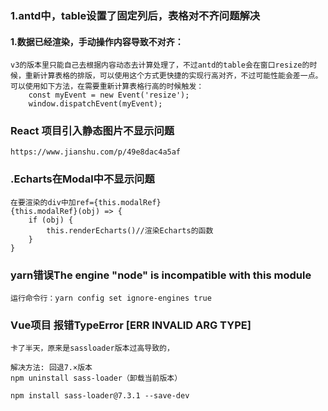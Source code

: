 ### 1.antd中，table设置了固定列后，表格对不齐问题解决
#### 1.数据已经渲染，手动操作内容导致不对齐：
    v3的版本里只能自己去根据内容动态去计算处理了，不过antd的table会在窗口resize的时候，重新计算表格的排版，可以使用这个方式更快捷的实现行高对齐，不过可能性能会差一点。
    可以使用如下方法，在需要重新计算表格行高的时候触发：
        const myEvent = new Event('resize');
        window.dispatchEvent(myEvent);

### React 项目引入静态图片不显示问题
    https://www.jianshu.com/p/49e8dac4a5af

### .Echarts在Modal中不显示问题
    在要渲染的div中加ref={this.modalRef}
    {this.modalRef}(obj) => {
        if (obj) {
            this.renderEcharts()//渲染Echarts的函数
        }
    }

### yarn错误The engine "node" is incompatible with this module
    运行命令行：yarn config set ignore-engines true

### Vue项目 报错TypeError [ERR INVALID ARG TYPE]

    卡了半天，原来是sassloader版本过高导致的，

    解决方法: 回退7.×版本
    npm uninstall sass-loader（卸载当前版本）

    npm install sass-loader@7.3.1 --save-dev